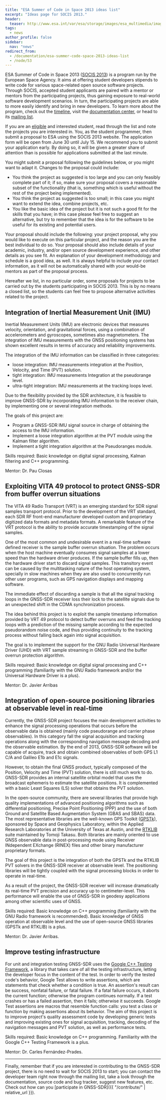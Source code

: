 ```yaml
---
title: "ESA Summer of Code in Space 2013 ideas list"
excerpt: "Ideas page for SOCIS 2013."
header:
  teaser: http://www.esa.int/var/esa/storage/images/esa_multimedia/images/2015/03/socis/15309314-1-eng-GB/SOCIS_large.jpg
tags:
  - news
author_profile: false
sidebar:
  nav: "news"
redirect_from:
  - /documentation/esa-summer-code-space-2013-ideas-list
  - /node/53
---
```


ESA Summer of Code in Space 2013 ([SOCIS 2013](http://sophia.estec.esa.int/socis2013/)) is a program run by the European Space Agency. It aims at offering student developers stipends to write code for various space-related open source software projects. Through SOCIS, accepted student applicants are paired with a mentor or mentors from the participating projects, thus gaining exposure to real-world software development scenarios. In turn, the participating projects are able to more easily identify and bring in new developers. To learn more about the program, check out the [timeline](http://sophia.estec.esa.int/socis2013/timeline), visit the [documentation center](http://sophia.estec.esa.int/socis2013/documentation_center), or head to its [mailing list](https://groups.google.com/forum/#!forum/esa-socis).

If you are an [eligible](http://sophia.estec.esa.int/socis2013/?q=faq#socis_elig_student_who) and interested student, read through the list and note the projects you are interested in. You, as the student programmer, then submit a proposal to ESA using the SOCIS 2013 website. The application form will be open from June 30 until July 15. We recommend you to submit your application early. By doing so, it will be given a greater share of attention than is possible for applications submitted at the last minute.

You might submit a proposal following the guidelines below, or you might want to adapt it. Changes to the proposal could include:

  * You think the project as suggested is too large and you can only feasibly complete part of it; if so, make sure your proposal covers a reasonable subset of the functionality (that is, something which is useful without the rest of the project being implemented).
  * You think the project as suggested is too small; in this case you might want to extend the idea, combine projects, etc.
  * You like the basic idea of the project but it is not such a good fit for the skills that you have; in this case please feel free to suggest an alternative, but try to remember that the idea is for the software to be useful for its existing and potential users.

Your proposal should include the following: your project proposal, why you would like to execute on this particular project, and the reason you are the best individual to do so. Your proposal should also include details of your academic, industry, and/or open source development experience, and other details as you see fit. An explanation of your development methodology and schedule is a good idea, as well. It is always helpful to include your contact information, as it will not be automatically shared with your would-be mentors as part of the proposal process.

Hereafter we list, in no particular order, some proposals for projects to be carried out by the students participating in SOCIS 2013. This is by no means a closed list, so the students can feel free to propose alternative activities related to the project.



## Integration of Inertial Measurement Unit (IMU)

Inertial Measurement Units (IMU) are electronic devices that measures velocity, orientation, and gravitational forces, using a combination of accelerometers and gyroscopes, sometimes also magnetometers. The integration of IMU measurements with the GNSS positioning systems has shown excellent results in terms of accuracy and reliability improvements.

The integration of the IMU information can be classified in three categories:

  * loose integration: IMU measurements integration at the Position, Velocity, and Time (PVT) solution.
  * tight integration: IMU measurements Integration at the pseudorange level.
  * ultra-tight integration: IMU measurements at the tracking loops level.

Due to the flexibility provided by the SDR architecture, it is feasible to improve GNSS-SDR by incorporating IMU information to the receiver chain, by implementing one or several integration methods.

The goals of this project are:

* Program a GNSS-SDR IMU signal source in charge of obtaining the access to the IMU information.
* Implement a loose integration algorithm at the PVT module using the Kalman filter algorithm.
* Implement a tight integration algorithm at the Pseudoranges module.


Skills required: Basic knowledge on digital signal processing, Kalman filtering and C++ programming.

Mentor: Dr. Pau Closas


## Exploiting VITA 49 protocol to protect GNSS-SDR from buffer overrun situations

The VITA 49 Radio Transport (VRT) is an emerging standard for SDR signal samples transport protocol. Prior to the development of the VRT standard, each SDR RF front-end manufacturer developed custom and proprietary digitized data formats and metadata formats. A remarkable feature of the VRT protocol is the ability to provide accurate timestamping of the signal samples.

One of the most common and undesirable event in a real-time software defined receiver is the sample buffer overrun situation. The problem occurs when the host machine eventually consumes signal samples at a lower speed than the hardware driver produces. If the sample buffer fills up, then the hardware driver start to discard signal samples. This transitory event can be caused by the multitasking nature of the host operating system, specially in slow machines when they are also used to concurrently run other user programs, such as GPS navigation displays and mapping software.

The immediate effect of discarding a sample is that all the signal tracking loops in the GNSS-SDR receiver loss their lock to the satellite signals due to an unexpected shift in the CDMA synchronization process.

The idea behind this project is to exploit the sample timestamp information provided by VRT 49 protocol to detect buffer overruns and feed the tracking loops with a prediction of the missing sample according to the expected pseudorandom noise code, and thus providing continuity to the tracking process without falling back again into signal acquisition.

The goal is to implement the support for the GNU Radio Universal Hardware Driver (UHD) with VRT sample streaming in GNSS-SDR and the buffer overrun protection algorithm.

Skills required: Basic knowledge on digital signal processing and C++ programming (familiarity with the GNU Radio framework and/or the Universal Hardware Driver is a plus).

Mentor: Dr. Javier Arribas

## Integration of open-source positioning libraries at observable level in real-time

Currently, the GNSS-SDR project focuses the main development activities to enhance the signal processing operations that occurs before the observable data is obtained (mainly code pseudorange and carrier phase observables). In this category fall the signal acquisition and tracking operations along with the corresponding navigation message decoding and the observable estimation. By the end of 2013, GNSS-SDR software will be capable of acquire, track and obtain combined observables of both GPS L1 C/A and Galileo E1b and E1c signals.

However, to obtain the final GNSS product, typically composed of the Position, Velocity and Time (PVT) solution, there is still much work to do. GNSS-SDR provides an internal satellite orbital model that uses the broadcast ephemeris to estimate the satellite positions. It is complemented with a basic Least Squares (LS) solver that obtains the PVT solution.

In the open-source community, there are several libraries that provide high quality implementations of advanced positioning algorithms such as differential positioning, Precise Point Positioning (PPP) and the use of both Ground and Satellite Based Augmentation System (GBAS and SBAS) data. The most representative libraries are the well-known GPS Toolkit ([GPSTk](http://www.gpstk.org/bin/view/Documentation/WebHome)), sponsored by Space and Geophysics Laboratory, within the Applied Research Laboratories at the University of Texas at Austin, and the [RTKLIB](http://www.rtklib.com/) suite maintained by Tomoji Takasu. Both libraries are mainly oriented to use GNSS observable data in post-processing mode using Receiver INdependent EXchange (RINEX) files and other binary manufacturer proprietary formats.

The goal of this project is the integration of both the GPSTk and the RTKLIB PVT solvers in the GNSS-SDR receiver at observable level. The positioning libraries will be tightly coupled with the signal processing blocks in order to operate in real-time.

As a result of the project, the GNSS-SDR receiver will increase dramatically its real-time PVT precision and accuracy up to centimeter-level. This performance will enable the use of GNSS-SDR in geodesy applications among other scientific uses of GNSS.

Skills required: Basic knowledge on C++ programming (familiarity with the GNU Radio framework is recommended). Basic knowledge of GNSS operation at observable level and the use of open-source GNSS libraries (GPSTk and RTKLIB) is a plus.

Mentor: Dr. Javier Arribas.

## Improve testing infrastructure

For unit and integration testing GNSS-SDR uses the [Google C++ Testing Framework](https://github.com/google/googletest), a library that takes care of all the testing infrastructure, letting the developer focus in the content of the test. In order to verify the tested code's behavior, Google Test allows to write assertions, which are statements that check whether a condition is true. An assertion's result can be success, nonfatal failure, or fatal failure. If a fatal failure occurs, it aborts the current function; otherwise the program continues normally. If a test crashes or has a failed assertion, then it fails; otherwise it succeeds. Google Test assertions are macros that resemble function calls: you test a class or function by making assertions about its behavior. The aim of this project is to improve project's quality assessment code by developing generic tests and improving existing ones for signal acquisition, tracking, decoding of the navigation messages and PVT solution, as well as performance tests.

Skills required: Basic knowledge on C++ programming. Familiarity with the Google C++ Testing Framework is a plus.

Mentor: Dr. Carles Fern&aacute;ndez-Prades.



--------

Finally, remember that if you are interested in contributing to the GNSS-SDR project, there is no need to wait for SOCIS 2013 to start; you can contact the developer team right now through the mailing list, take a look through the documentation, source code and bug tracker, suggest new features, etc. Check out how can you [participate in GNSS-SDR]({{ "/contribute/" | relative_url }}).
